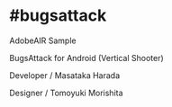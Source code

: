 #bugsattack
=========

AdobeAIR Sample

BugsAttack for Android (Vertical Shooter)

Developer / Masataka Harada

Designer / Tomoyuki Morishita
